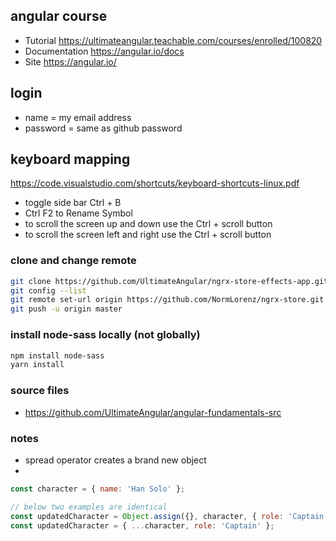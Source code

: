 ## angular course
  * Tutorial https://ultimateangular.teachable.com/courses/enrolled/100820
  * Documentation https://angular.io/docs
  * Site https://angular.io/

## login
  * name = my email address
  * password = same as github password

## keyboard mapping
https://code.visualstudio.com/shortcuts/keyboard-shortcuts-linux.pdf

* toggle side bar Ctrl + B
* Ctrl F2 to Rename Symbol
* to scroll the screen up and down use the Ctrl + scroll button
* to scroll the screen left and right use the Ctrl + scroll button

### clone and change remote

```bash
git clone https://github.com/UltimateAngular/ngrx-store-effects-app.git ngrx-store
git config --list
git remote set-url origin https://github.com/NormLorenz/ngrx-store.git
git push -u origin master
```

### install node-sass locally (not globally)

```bash
npm install node-sass
yarn install
```

### source files

* https://github.com/UltimateAngular/angular-fundamentals-src

### notes

* spread operator creates a brand new object
* 

```javascript
const character = { name: 'Han Solo' };

// below two examples are identical
const updatedCharacter = Object.assign({}, character, { role: 'Captain' });
const updatedCharacter = { ...character, role: 'Captain' };
```
